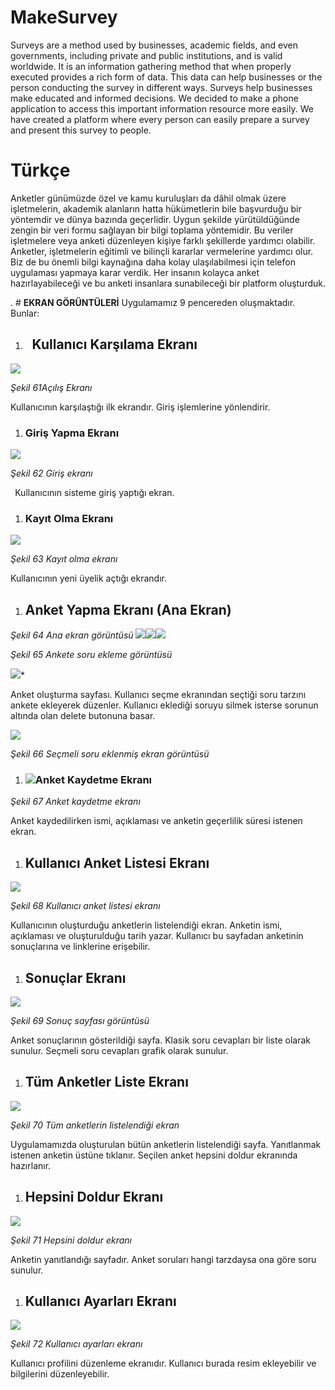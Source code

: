 # MakeSurvey
Surveys are a method used by businesses, academic fields, and even governments, including private and public institutions, and is valid worldwide. It is an information gathering method that when properly executed provides a rich form of data. This data can help businesses or the person conducting the survey in different ways. Surveys help businesses make educated and informed decisions. We decided to make a phone application to access this important information resource more easily. We have created a platform where every person can easily prepare a survey and present this survey to people.



# Türkçe

Anketler günümüzde özel ve kamu kuruluşları da dâhil olmak üzere işletmelerin, akademik alanların hatta hükümetlerin bile başvurduğu bir yöntemdir ve dünya bazında geçerlidir. Uygun şekilde yürütüldüğünde zengin bir veri formu sağlayan bir bilgi toplama yöntemidir. Bu veriler işletmelere veya anketi düzenleyen kişiye farklı şekillerde yardımcı olabilir. Anketler, işletmelerin eğitimli ve bilinçli kararlar vermelerine yardımcı olur. Biz de bu önemli bilgi kaynağına daha kolay ulaşılabilmesi için telefon uygulaması yapmaya karar verdik. Her insanın kolayca anket hazırlayabileceği ve bu anketi insanlara sunabileceği bir platform oluşturduk.


. # **EKRAN GÖRÜNTÜLERİ**
Uygulamamız 9 pencereden oluşmaktadır. Bunlar:
1. ## ` `**Kullanıcı Karşılama Ekranı**
![](Aspose.Words.fea9e3b5-880d-441c-b546-da54c98eab66.067.png)

*Şekil 61Açılış Ekranı*

Kullanıcının karşılaştığı ilk ekrandır. Giriş işlemlerine yönlendirir.
1. ### **Giriş Yapma Ekranı**
![](Aspose.Words.fea9e3b5-880d-441c-b546-da54c98eab66.068.png)

*Şekil 62 Giriş ekranı*

` `Kullanıcının sisteme giriş yaptığı ekran.
1. ### **Kayıt Olma Ekranı**
![](Aspose.Words.fea9e3b5-880d-441c-b546-da54c98eab66.069.png)

*Şekil 63 Kayıt olma ekranı*

Kullanıcının yeni üyelik açtığı ekrandır.
1. ## **Anket Yapma Ekranı (Ana Ekran)**
*Şekil 64 Ana ekran görüntüsü*
![](Aspose.Words.fea9e3b5-880d-441c-b546-da54c98eab66.070.png)![](Aspose.Words.fea9e3b5-880d-441c-b546-da54c98eab66.071.png)![](Aspose.Words.fea9e3b5-880d-441c-b546-da54c98eab66.072.png)

*Şekil 65 Ankete soru ekleme görüntüsü*

![](Aspose.Words.fea9e3b5-880d-441c-b546-da54c98eab66.073.png)* 













Anket oluşturma sayfası. Kullanıcı seçme ekranından seçtiği soru tarzını ankete ekleyerek düzenler. Kullanıcı eklediği soruyu silmek isterse sorunun altında olan delete butonuna basar.            

![](Aspose.Words.fea9e3b5-880d-441c-b546-da54c98eab66.074.png)

*Şekil 66 Seçmeli soru eklenmiş ekran görüntüsü*
1. ### ![](Aspose.Words.fea9e3b5-880d-441c-b546-da54c98eab66.075.png)**Anket Kaydetme Ekranı**


*Şekil 67 Anket kaydetme ekranı*

Anket kaydedilirken ismi, açıklaması ve anketin geçerlilik süresi istenen ekran.




1. ## **Kullanıcı Anket Listesi Ekranı**
![](Aspose.Words.fea9e3b5-880d-441c-b546-da54c98eab66.076.png)

*Şekil 68 Kullanıcı anket listesi ekranı*

Kullanıcının oluşturduğu anketlerin listelendiği ekran. Anketin ismi, açıklaması ve oluşturulduğu tarih yazar. Kullanıcı bu sayfadan anketinin sonuçlarına ve linklerine erişebilir. 
1. ## **Sonuçlar Ekranı**
![](Aspose.Words.fea9e3b5-880d-441c-b546-da54c98eab66.077.png)

*Şekil 69 Sonuç sayfası görüntüsü*

Anket sonuçlarının gösterildiği sayfa. Klasik soru cevapları bir liste olarak sunulur. Seçmeli soru cevapları grafik olarak sunulur.
1. ## **Tüm Anketler Liste Ekranı**
![](Aspose.Words.fea9e3b5-880d-441c-b546-da54c98eab66.078.png)

*Şekil 70 Tüm anketlerin listelendiği ekran*

Uygulamamızda oluşturulan bütün anketlerin listelendiği sayfa. Yanıtlanmak istenen anketin üstüne tıklanır. Seçilen anket hepsini doldur ekranında hazırlanır.
1. ## **Hepsini Doldur Ekranı**
![](Aspose.Words.fea9e3b5-880d-441c-b546-da54c98eab66.079.png)

*Şekil 71 Hepsini doldur ekranı*

Anketin yanıtlandığı sayfadır. Anket soruları hangi tarzdaysa ona göre soru sunulur.
1. ## **Kullanıcı Ayarları Ekranı**
![](Aspose.Words.fea9e3b5-880d-441c-b546-da54c98eab66.080.png)

*Şekil 72 Kullanıcı ayarları ekranı*

Kullanıcı profilini düzenleme ekranıdır. Kullanıcı burada resim ekleyebilir ve bilgilerini düzenleyebilir.
